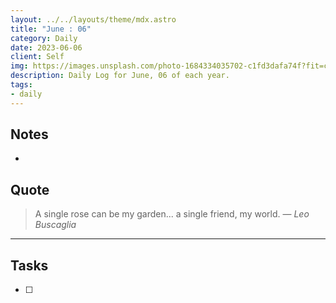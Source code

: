 ```yaml
---
layout: ../../layouts/theme/mdx.astro
title: "June : 06"
category: Daily
date: 2023-06-06
client: Self
img: https://images.unsplash.com/photo-1684334035702-c1fd3dafa74f?fit=crop&q=85&w=1400&h=700
description: Daily Log for June, 06 of each year.
tags:
- daily
---
```


## Notes

- 

## Quote

> A single rose can be my garden... a single friend, my world.
> — <cite>Leo Buscaglia</cite>

---

## Tasks

- [ ]